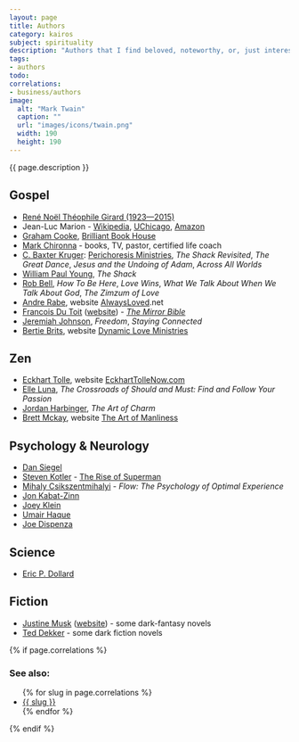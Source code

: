 ```yaml
---
layout: page
title: Authors
category: kairos
subject: spirituality
description: "Authors that I find beloved, noteworthy, or, just interesting."
tags:
- authors
todo:
correlations:
- business/authors
image:
  alt: "Mark Twain"
  caption: ""
  url: "images/icons/twain.png"
  width: 190
  height: 190
---
```


{{ page.description }}

Gospel
-----
- [René Noël Théophile Girard (1923—2015)](http://www.iep.utm.edu/girard/)
- Jean-Luc Marion - [Wikipedia](https://en.wikipedia.org/wiki/Jean-Luc_Marion), [UChicago](http://philosophy.uchicago.edu/faculty/marion.html), [Amazon](https://amazon.com/e/e/B001IXMWUY/)
- [Graham Cooke](https://mobile.twitter.com/GrahamCookeBBH), [Brilliant Book House](https://www.brilliantbookhouse.com/)
- [Mark Chironna](https://mobile.twitter.com/markchironna) - books, TV, pastor, certified life coach
- [C. Baxter Kruger](http://perichoresis.org/): [Perichoresis Ministries](http://perichoresis.org/), _The Shack Revisited_, _The Great Dance_, _Jesus and the Undoing of Adam_, _Across All Worlds_
- [William Paul Young](http://wmpaulyoung.com/paul-young-blog/), _The Shack_
- [Rob Bell](https://robbell.com/), _How To Be Here_, _Love Wins_, _What We Talk About When We Talk About God_, _The Zimzum of Love_
- [Andre Rabe](https://mobile.twitter.com/AndreRabe1), website [AlwaysLoved](http://alwaysloved.net/).net
- [Francois Du Toit](https://mobile.twitter.com/francoislydia) ([website](http://www.mirrorword.net/)) - _[The Mirror Bible](http://www.mirrorbible.com/)_
- [Jeremiah Johnson](https://mobile.twitter.com/gracepoint555), _Freedom_, _Staying Connected_
- [Bertie Brits](https://mobile.twitter.com/BertieBrits), website [Dynamic Love Ministries](https://www.dynamicministries.com/)

Zen
-----
- [Eckhart Tolle](https://mobile.twitter.com/EckhartTolle), website [EckhartTolleNow.com](http://www.eckharttollenow.com/)
- [Elle Luna](https://mobile.twitter.com/elleluna), _The Crossroads of Should and Must: Find and Follow Your Passion_
- [Jordan Harbinger](http://theartofcharm.com/jordan-harbinger/), _The Art of Charm_
- [Brett Mckay](https://mobile.twitter.com/brettmckay), website [The Art of Manliness](http://www.artofmanliness.com/)

Psychology & Neurology
-----
- [Dan Siegel](http://www.drdansiegel.com/)
- [Steven Kotler](https://mobile.twitter.com/steven_kotler) - [The Rise of Superman](http://riseofsuperman.com/)
- [Mihaly Csikszentmihalyi](https://amazon.com/e/e/B000AQ1KVM/) - _Flow: The Psychology of Optimal Experience_
- [Jon Kabat-Zinn](http://www.mindfulnesscds.com/pages/about-the-author)
- [Joey Klein](https://mobile.twitter.com/JoeyKleinCT)
- [Umair Haque](https://umairhaque.com/)
- [Joe Dispenza](https://mobile.twitter.com/DrJoeDispenza)

Science
-----
- [Eric P. Dollard](http://ericpdollard.com/)

Fiction
-----
- [Justine Musk](https://mobile.twitter.com/justinemusk) ([website](http://justinemusk.com/)) - some dark-fantasy novels
- [Ted Dekker](http://teddekker.com/) - some dark fiction novels

{% if page.correlations %}

### See also:

<ul class="correlations">
  {% for slug in page.correlations %}
    <li class=""><a href="{{ site.baseurl }}{{ slug }}.html">{{ slug }}</a></li>
  {% endfor %}
</ul>
{% endif %}
